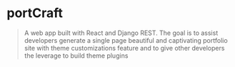 # portCraft

> A web app built with React and Django REST. The goal is to assist developers generate a single page beautiful and captivating portfolio site with theme customizations feature and to give other developers the leverage to build theme plugins
